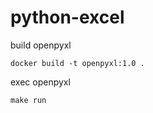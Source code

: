 # python-excel


build openpyxl
```
docker build -t openpyxl:1.0 .
```

exec openpyxl
```
make run
```


